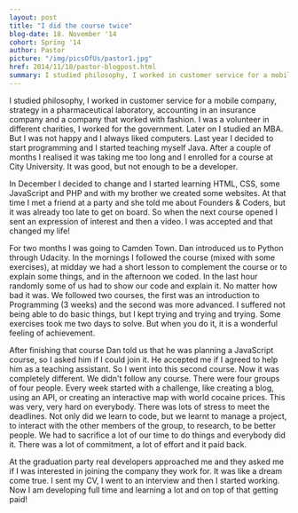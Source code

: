 ```yaml
---
layout: post
title: "I did the course twice"
blog-date: 18. November '14 
cohort: Spring '14
author: Pastor
picture: "/img/picsOfUs/pastor1.jpg"
href: 2014/11/18/pastor-blogpost.html
summary: I studied philosophy, I worked in customer service for a mobile company, strategy in a pharmaceutical laboratory, accounting in an insurance company and a company that worked with fashion. I was avolunteer in different charities, I worked for the government. Later on I studied an MBA. But I was not happy and I always liked computers. Last year I decided to start programming and I started teaching myself...
---
```


I studied philosophy, I worked in customer service for a mobile
company, strategy in a pharmaceutical laboratory, accounting in an
insurance company and a company that worked with fashion. I was a
volunteer in different charities, I worked for the government. Later
on I studied an MBA. But I was not happy and I always liked computers.
Last year I decided to start programming and I started teaching myself
Java. After a couple of months I realised it was taking me too long
and I enrolled for a course at City University. It was good, but not
enough to be a developer.

In December I decided to change and I started learning HTML, CSS, some
JavaScript and PHP and with my brother we created some websites. At
that time I met a friend at a party and she told me about Founders &
Coders, but it was already too late to get on board. So when the next
course opened I sent an expression of interest and then a video. I was
accepted and that changed my life!

For two months I was going to Camden Town. Dan introduced us to Python
through Udacity. In the mornings I followed the course (mixed with
some exercises), at midday we had a short lesson to complement the
course or to explain some things, and in the afternoon we coded. In
the last hour randomly some of us had to show our code and explain it.
No matter how bad it was. We followed two courses, the first was an
introduction to Programming (3 weeks) and the second was more
advanced. I suffered not being able to do basic things, but I kept
trying and trying and trying. Some exercises took me two days to
solve. But when you do it, it is a wonderful feeling of achievement.

After finishing that course Dan told us that he was planning a
JavaScript course, so I asked him if I could join it. He accepted me
if I agreed to help him as a teaching assistant. So I went into this
second course. Now it was completely different. We didn't follow any
course. There were four groups of four people. Every week started with
a challenge, like creating a blog, using an API, or creating an
interactive map with world cocaine prices. This was very, very hard on
everybody. There was lots of stress to meet the deadlines. Not only
did we learn to code, but we learnt to manage a project, to interact
with the other members of the group, to research, to be better people.
We had to sacrifice a lot of our time to do things and everybody did
it. There was a lot of commitment, a lot of effort and it paid back.

At the graduation party real developers approached me and they asked
me if I was interested in joining the company they work for. It was
like a dream come true. I sent my CV, I went to an interview and then
I started working. Now I am developing full time and learning a lot
and on top of that getting paid!